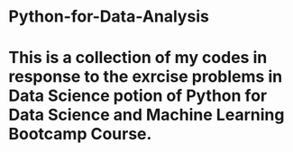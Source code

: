 # Python-for-Data-Analysis

# This is a collection of my codes in response to the exrcise problems in Data Science potion of Python for Data Science and Machine Learning Bootcamp Course.
